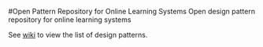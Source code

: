 #Open Pattern Repository for Online Learning Systems
Open design pattern repository for online learning systems

See [wiki](../../wiki/home) to view the list of design patterns.

